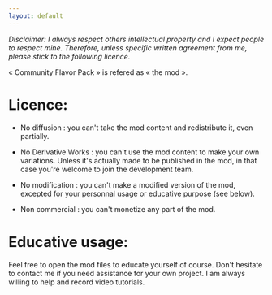 ```yaml
---
layout: default
---
```


_Disclaimer: I always respect others intellectual property and I expect people to respect mine. Therefore, unless specific written agreement from me, please stick to the following licence._

« Community Flavor Pack » is refered as « the mod ».

# Licence:
* No diffusion : you can't take the mod content and redistribute it, even partially.

* No Derivative Works : you can't use the mod content to make your own variations. Unless it's actually made to be published in the mod, in that case you're welcome to join the development team.

* No modification : you can't make a modified version of the mod, excepted for your personnal usage or educative purpose (see below).

* Non commercial : you can't monetize any part of the mod.

# Educative usage:
Feel free to open the mod files to educate yourself of course. Don't hesitate to contact me if you need assistance for your own project. I am always willing to help and record video tutorials.
